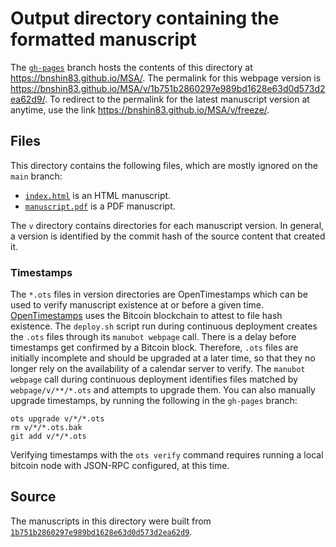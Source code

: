 # Output directory containing the formatted manuscript

The [`gh-pages`](https://github.com/bnshin83/MSA/tree/gh-pages) branch hosts the contents of this directory at <https://bnshin83.github.io/MSA/>.
The permalink for this webpage version is <https://bnshin83.github.io/MSA/v/1b751b2860297e989bd1628e63d0d573d2ea62d9/>.
To redirect to the permalink for the latest manuscript version at anytime, use the link <https://bnshin83.github.io/MSA/v/freeze/>.

## Files

This directory contains the following files, which are mostly ignored on the `main` branch:

+ [`index.html`](index.html) is an HTML manuscript.
+ [`manuscript.pdf`](manuscript.pdf) is a PDF manuscript.

The `v` directory contains directories for each manuscript version.
In general, a version is identified by the commit hash of the source content that created it.

### Timestamps

The `*.ots` files in version directories are OpenTimestamps which can be used to verify manuscript existence at or before a given time.
[OpenTimestamps](https://opentimestamps.org/) uses the Bitcoin blockchain to attest to file hash existence.
The `deploy.sh` script run during continuous deployment creates the `.ots` files through its `manubot webpage` call.
There is a delay before timestamps get confirmed by a Bitcoin block.
Therefore, `.ots` files are initially incomplete and should be upgraded at a later time, so that they no longer rely on the availability of a calendar server to verify.
The `manubot webpage` call during continuous deployment identifies files matched by `webpage/v/**/*.ots` and attempts to upgrade them.
You can also manually upgrade timestamps, by running the following in the `gh-pages` branch:

```shell
ots upgrade v/*/*.ots
rm v/*/*.ots.bak
git add v/*/*.ots
```

Verifying timestamps with the `ots verify` command requires running a local bitcoin node with JSON-RPC configured, at this time.

## Source

The manuscripts in this directory were built from
[`1b751b2860297e989bd1628e63d0d573d2ea62d9`](https://github.com/bnshin83/MSA/commit/1b751b2860297e989bd1628e63d0d573d2ea62d9).
